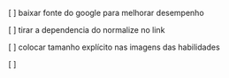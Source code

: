 [ ] baixar fonte do google para melhorar desempenho

[ ] tirar a dependencia do normalize no link

[ ] colocar tamanho explícito nas imagens das habilidades 

[ ] 